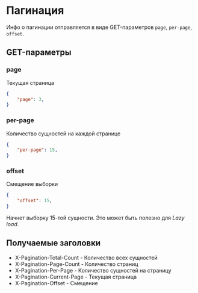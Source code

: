 Пагинация
===

Инфо о пагинации отправляется в виде GET-параметров `page`, `per-page`, `offset`.

## GET-параметры

### page

Текущая страница

```json
{
	"page": 3,
}
```

### per-page

Количество сущностей на каждой странице

```json
{
	"per-page": 15,
}
```

### offset

Смещение выборки

```json
{
	"offset": 15,
}
```

Начнет выборку 15-той сущности. Это может быть полезно для *Lazy load*.

## Получаемые заголовки

* X-Pagination-Total-Count - Количество всех сущностей
* X-Pagination-Page-Count - Количество страниц
* X-Pagination-Per-Page - Количество сущностей на страницу
* X-Pagination-Current-Page - Текущая страница
* X-Pagination-Offset - Смещение
